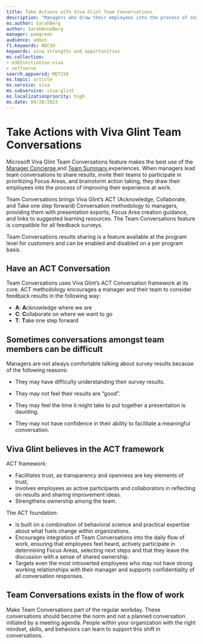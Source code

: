 ```yaml
---
title: Take Actions with Viva Glint Team Conversations
description: "Managers who draw their employees into the process of sharing feedback results and prioritizing focus areas are the most successful managers."
ms.author: SarahBerg
author: SarahAnneBerg
manager: pamgreen
audience: admin
f1.keywords: NOCSH
keywords: viva strengths and opportunities
ms.collection:  
- m365initiative-viva
- selfserve 
search.appverid: MET150 
ms.topic: article
ms.service: viva
ms.subservice: viva-glint
ms.localizationpriority: high
ms.date: 04/28/2023
---
```


# Take Actions with Viva Glint Team Conversations

Microsoft Viva Glint Team Conversations feature makes the best use of the [Manager Concierge ](https://www.microsoft.com) and [Team Summary ](https://www.microsoft.com) experiences. When managers lead team conversations to share results, invite their teams to participate in prioritizing Focus Areas, and brainstorm action taking, they draw their employees into the process of improving their experience at work.  

Team Conversations brings Viva Glint’s ACT (Acknowledge, Collaborate, and Take one step forward) Conversation methodology to managers, providing them with presentation exports, Focus Area creation guidance, and links to suggested learning resources. The Team Conversations feature is compatible for all feedback surveys. 

Team Conversations results sharing is a feature available at the program level for customers and can be enabled and disabled on a per program basis. 

## Have an ACT Conversation 

Team Conversations uses Viva Glint’s ACT Conversation framework at its core. ACT methodology encourages a manager and their team to consider feedback results in the following way:   

- **A**: **A**cknowledge where we are 
- **C**: **C**ollaborate on where we want to go 
- **T**: **T**ake one step forward 

## Sometimes conversations amongst team members can be difficult 

Managers are not always comfortable talking about survey results because of the following reasons:

- They may have difficulty understanding their survey results.

- They may not feel their results are “good”.   

- They may feel the time it might take to put together a presentation is daunting. 

- They may not have confidence in their ability to facilitate a meaningful conversation.

## Viva Glint believes in the ACT framework  

ACT framework: 

- Facilitates trust, as transparency and openness are key elements of trust, 
- Involves employees as active participants and collaborators in reflecting on results and sharing improvement ideas.  
- Strengthens ownership among the team. 

The ACT foundation: 

- Is built on a combination of behavioral science and practical expertise about what fuels change within organizations. 
- Encourages integration of Team Conversations into the daily flow of work, ensuring that employees feel heard, actively participate in determining Focus Areas, selecting next steps and that they leave the discussion with a sense of shared ownership. 
- Targets even the most introverted employees who may not have strong working relationships with their manager and supports confidentiality of all conversation responses.  

## Team Conversations exists in the flow of work   

Make Team Conversations part of the regular workday. These conversations should become the norm and not a planned conversation initiated by a meeting agenda. People within your organization with the right mindset, skills, and behaviors can learn to support this shift in conversations.  